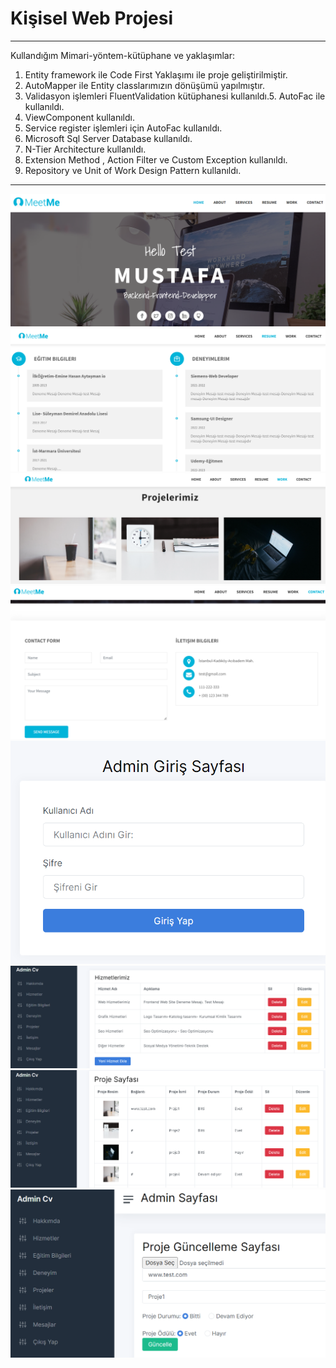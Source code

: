 # Kişisel Web Projesi
---
Kullandığım Mimari-yöntem-kütüphane ve yaklaşımlar:
1. Entity framework ile Code First Yaklaşımı ile proje geliştirilmiştir.
2. AutoMapper ile Entity classlarımızın dönüşümü yapılmıştır.
3. Validasyon işlemleri FluentValidation kütüphanesi kullanıldı.5. AutoFac ile  kullanıldı.
4. ViewComponent kullanıldı.
5. Service register işlemleri için AutoFac kullanıldı.
6. Microsoft Sql Server Database kullanıldı.
7. N-Tier Architecture kullanıldı.
8. Extension Method , Action Filter ve Custom Exception kullanıldı.
9. Repository ve Unit of Work Design Pattern kullanıldı.
---
<img src="https://github.com/yazbabamyaz/ResumeWebProjectNetCore/blob/master/ResumeProjectWeb/wwwroot/Readme_image/1.png">
<img src="https://github.com/yazbabamyaz/ResumeWebProjectNetCore/blob/master/ResumeProjectWeb/wwwroot/Readme_image/2.png">
<img src="https://github.com/yazbabamyaz/ResumeWebProjectNetCore/blob/master/ResumeProjectWeb/wwwroot/Readme_image/3.png">
<img src="https://github.com/yazbabamyaz/ResumeWebProjectNetCore/blob/master/ResumeProjectWeb/wwwroot/Readme_image/4.png">
<img src="https://github.com/yazbabamyaz/ResumeWebProjectNetCore/blob/master/ResumeProjectWeb/wwwroot/Readme_image/Admin1.png">
<img src="https://github.com/yazbabamyaz/ResumeWebProjectNetCore/blob/master/ResumeProjectWeb/wwwroot/Readme_image/Admin2.png">
<img src="https://github.com/yazbabamyaz/ResumeWebProjectNetCore/blob/master/ResumeProjectWeb/wwwroot/Readme_image/Admin3.png">
<img src="https://github.com/yazbabamyaz/ResumeWebProjectNetCore/blob/master/ResumeProjectWeb/wwwroot/Readme_image/Admin4.png">
